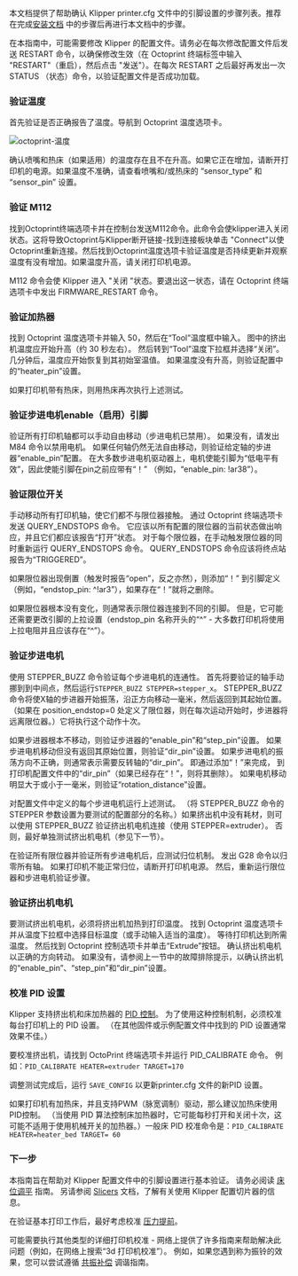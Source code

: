 本文档提供了帮助确认 Klipper printer.cfg 文件中的引脚设置的步骤列表。推荐在完成[安装文档](Installation.md) 中的步骤后再进行本文档中的步骤。

在本指南中，可能需要修改 Klipper 的配置文件。请务必在每次修改配置文件后发送 RESTART 命令，以确保修改生效（在 Octoprint 终端标签中输入 "RESTART"（重启），然后点击 "发送"）。在每次 RESTART 之后最好再发出一次 STATUS （状态）命令，以验证配置文件是否成功加载。

### 验证温度

首先验证是否正确报告了温度。导航到 Octoprint 温度选项卡。

![octoprint-温度](img/octoprint-temperature.png)

确认喷嘴和热床（如果适用）的温度存在且不在升高。如果它正在增加，请断开打印机的电源。如果温度不准确，请查看喷嘴和/或热床的 “sensor_type” 和 “sensor_pin” 设置。

### 验证 M112

找到Octoprint终端选项卡并在控制台发送M112命令。此命令会使klipper进入关闭状态。这将导致Octoprint与Klipper断开链接-找到连接板块单击 "Connect"以使Octoprint重新连接。然后找到Octoprint温度选项卡验证温度是否持续更新并观察温度有没有增加。如果温度升高，请关闭打印机电源。

M112 命令会使 Klipper 进入 "关闭 "状态。要退出这一状态，请在 Octoprint 终端选项卡中发出 FIRMWARE_RESTART 命令。

### 验证加热器

找到 Octoprint 温度选项卡并输入 50，然后在“Tool”温度框中输入。 图中的挤出机温度应开始升高（约 30 秒左右）。 然后转到“Tool”温度下拉框并选择“关闭”。 几分钟后，温度应开始恢复到其初始室温值。 如果温度没有升高，则验证配置中的“heater_pin”设置。

如果打印机带有热床，则用热床再次执行上述测试。

### 验证步进电机enable（启用）引脚

验证所有打印机轴都可以手动自由移动（步进电机已禁用）。 如果没有，请发出 M84 命令以禁用电机。 如果任何轴仍然无法自由移动，则验证给定轴的步进器“enable_pin”配置。 在大多数步进电机驱动器上，电机使能引脚为“低电平有效”，因此使能引脚在pin之前应带有“！” （例如，“enable_pin: !ar38”）。

### 验证限位开关

手动移动所有打印机轴，使它们都不与限位器接触。 通过 Octoprint 终端选项卡发送 QUERY_ENDSTOPS 命令。 它应该以所有配置的限位器的当前状态做出响应，并且它们都应该报告“打开”状态。 对于每个限位器，在手动触发限位器的同时重新运行 QUERY_ENDSTOPS 命令。 QUERY_ENDSTOPS 命令应该将终点站报告为“TRIGGERED”。

如果限位器出现倒置（触发时报告“open”，反之亦然），则添加“！” 到引脚定义（例如，“endstop_pin: ^!ar3”），如果存在“！”就将之删除。

如果限位器根本没有变化，则通常表示限位器连接到不同的引脚。 但是，它可能还需要更改引脚的上拉设置（endstop_pin 名称开头的“^” - 大多数打印机将使用上拉电阻并且应该存在“^”）。

### 验证步进电机

使用 STEPPER_BUZZ 命令验证每个步进电机的连通性。 首先将要验证的轴手动挪到到中间点，然后运行`STEPPER_BUZZ STEPPER=stepper_x`。 STEPPER_BUZZ 命令将使X轴的步进器开始振荡，沿正方向移动一毫米，然后返回到其起始位置。 （如果在 position_endstop=0 处定义了限位器，则在每次运动开始时，步进器将远离限位器。）它将执行这个动作十次。

如果步进器根本不移动，则验证步进器的“enable_pin”和“step_pin”设置。 如果步进电机移动但没有返回其原始位置，则验证“dir_pin”设置。 如果步进电机的振荡方向不正确，则通常表示需要反转轴的“dir_pin”。 即通过添加“！”来完成， 到打印机配置文件中的“dir_pin”（如果已经存在“！”，则将其删除）。 如果电机移动明显大于或小于一毫米，则验证“rotation_distance”设置。

对配置文件中定义的每个步进电机运行上述测试。 （将 STEPPER_BUZZ 命令的 STEPPER 参数设置为要测试的配置部分的名称。）如果挤出机中没有耗材，则可以使用 STEPPER_BUZZ 验证挤出机电机连接（使用 STEPPER=extruder）。 否则，最好单独测试挤出机电机（参见下一节）。

在验证所有限位器并验证所有步进电机后，应测试归位机制。 发出 G28 命令以归零所有轴。 如果打印机不能正常归位，请断开打印机电源。 然后，重新运行限位器和步进电机验证步骤。

### 验证挤出机电机

要测试挤出机电机，必须将挤出机加热到打印温度。 找到 Octoprint 温度选项卡并从温度下拉框中选择目标温度（或手动输入适当的温度）。 等待打印机达到所需温度。 然后找到 Octoprint 控制选项卡并单击“Extrude”按钮。 确认挤出机电机以正确的方向转动。 如果没有，请参阅上一节中的故障排除提示，以确认挤出机的“enable_pin”、“step_pin”和“dir_pin”设置。

### 校准 PID 设置

Klipper 支持挤出机和床加热器的 [PID 控制](https://en.wikipedia.org/wiki/PID_controller)。 为了使用这种控制机制，必须校准每台打印机上的 PID 设置。 （在其他固件或示例配置文件中找到的 PID 设置通常效果不佳。）

要校准挤出机，请找到 OctoPrint 终端选项卡并运行 PID_CALIBRATE 命令。 例如：`PID_CALIBRATE HEATER=extruder TARGET=170`

调整测试完成后，运行 `SAVE_CONFIG` 以更新printer.cfg 文件的新PID 设置。

如果打印机有加热床，并且支持PWM（脉宽调制）驱动，那么建议加热床使用PID控制。 （当使用 PID 算法控制床加热器时，它可能每秒打开和关闭十次，这可能不适用于使用机械开关的加热器。）一般床 PID 校准命令是：`PID_CALIBRATE HEATER=heater_bed TARGET= 60`

### 下一步

本指南旨在帮助对 Klipper 配置文件中的引脚设置进行基本验证。 请务必阅读 [床位调平](Bed_Level.md) 指南。 另请参阅 [Slicers](Slicers.md) 文档，了解有关使用 Klipper 配置切片器的信息。

在验证基本打印工作后，最好考虑校准 [压力提前](Pressure_Advance.md)。

可能需要执行其他类型的详细打印机校准 - 网络上提供了许多指南来帮助解决此问题（例如，在网络上搜索“3d 打印机校准”）。 例如，如果您遇到称为振铃的效果，您可以尝试遵循 [共振补偿](Resonance_Compensation.md) 调谐指南。
